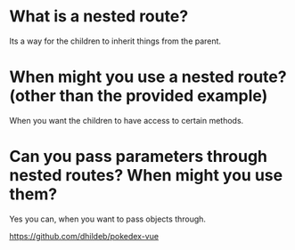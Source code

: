 # What is a nested route?
Its a way for the children to inherit things from the parent.
# When might you use a nested route? (other than the provided example)
When you want the children to have access to certain methods.
# Can you pass parameters through nested routes? When might you use them?
 Yes you can, when you want to pass objects through. 

 https://github.com/dhildeb/pokedex-vue